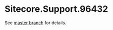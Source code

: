 # Sitecore.Support.96432

See [master branch](https://github.com/sitecoresupport/Sitecore.Support.96432) for details.